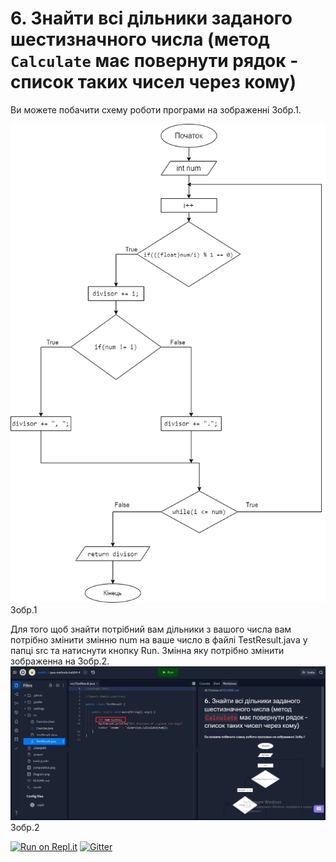 # 6. Знайти всі дільники заданого шестизначного числа (метод ```Calculate``` має повернути рядок - список таких чисел через кому)
Ви можете побачити схему роботи програми на зображенні Зобр.1.

![](https://raw.githubusercontent.com/ppc-ntu-khpi/java-methods-batl64/master/Diagram.png)
                                                     Зобр.1

Для того щоб знайти потрібний вам дільники з вашого числа вам потрібно змінити змінню num на ваше число в файлі TestResult.java у папці src та натиснути кнопку Run. Змінна яку потрібно змінити зображенна на Зобр.2.
![](https://raw.githubusercontent.com/ppc-ntu-khpi/java-methods-batl64/master/IMG.png)
                                                     Зобр.2

[![Run on Repl.it](https://repl.it/badge/github/ppc-ntu-khpi/identifiers-types-starter)](https://repl.it/github/ppc-ntu-khpi/java-methods-batl64) [![Gitter](https://badges.gitter.im/PPC-SE-2020/OOP.svg)](https://gitter.im/PPC-SE-2020/OOP?utm_source=badge&utm_medium=badge&utm_campaign=pr-badge)

